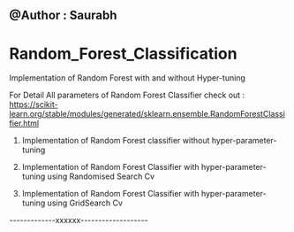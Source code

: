 ## @Author : Saurabh 

# Random_Forest_Classification
Implementation of Random Forest with and without Hyper-tuning

For Detail All parameters of Random Forest Classifier check out : https://scikit-learn.org/stable/modules/generated/sklearn.ensemble.RandomForestClassifier.html

1. Implementation of Random Forest classifier without hyper-parameter-tuning 

2. Implementation of Random Forest Classifier with hyper-parameter-tuning using Randomised Search Cv

3. Implementation of Random Forest Classifier with hyper-parameter-tuning using GridSearch Cv

-------------xxxxxx-------------------
